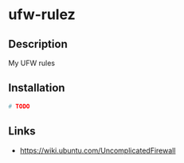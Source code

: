 # ufw-rulez

## Description

My UFW rules

## Installation

```bash
# TODO
```

## Links

* https://wiki.ubuntu.com/UncomplicatedFirewall
